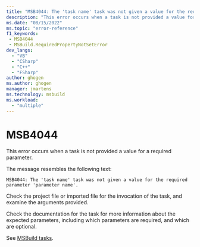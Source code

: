 ```yaml
---
title: "MSB4044: The 'task name' task was not given a value for the required parameter 'parameter name'."
description: "This error occurs when a task is not provided a value for a required parameter."
ms.date: "08/15/2022"
ms.topic: "error-reference"
f1_keywords:
 - MSB4044
 - MSBuild.RequiredPropertyNotSetError
dev_langs:
  - "VB"
  - "CSharp"
  - "C++"
  - "FSharp"
author: ghogen
ms.author: ghogen
manager: jmartens
ms.technology: msbuild
ms.workload:
  - "multiple"
---
```

# MSB4044

This error occurs when a task is not provided a value for a required parameter.

The message resembles the following text:

```output
MSB4044: The 'task name' task was not given a value for the required parameter 'parameter name'.
```

Check the project file or imported file for the invocation of the task, and examine the arguments provided.

Check the documentation for the task for more information about the expected parameters, including which parameters are required, and which are optional.

See [MSBuild tasks](../msbuild-tasks.md).
